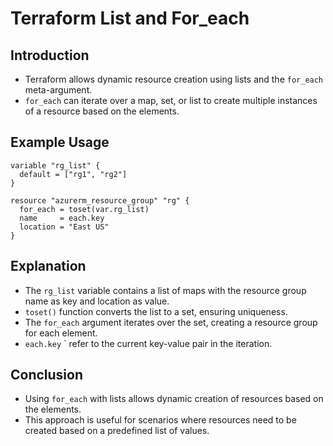 # Terraform List and For_each

## Introduction
- Terraform allows dynamic resource creation using lists and the `for_each` meta-argument.
- `for_each` can iterate over a map, set, or list to create multiple instances of a resource based on the elements.

## Example Usage
```hcl
variable "rg_list" {
  default = ["rg1", "rg2"]
}

resource "azurerm_resource_group" "rg" {
  for_each = toset(var.rg_list)
  name     = each.key
  location = "East US"
}
```

## Explanation
- The `rg_list` variable contains a list of maps with the resource group name as key and location as value.
- `toset()` function converts the list to a set, ensuring uniqueness.
- The `for_each` argument iterates over the set, creating a resource group for each element.
- `each.key` ` refer to the current key-value pair in the iteration.

## Conclusion
- Using `for_each` with lists allows dynamic creation of resources based on the elements.
- This approach is useful for scenarios where resources need to be created based on a predefined list of values.